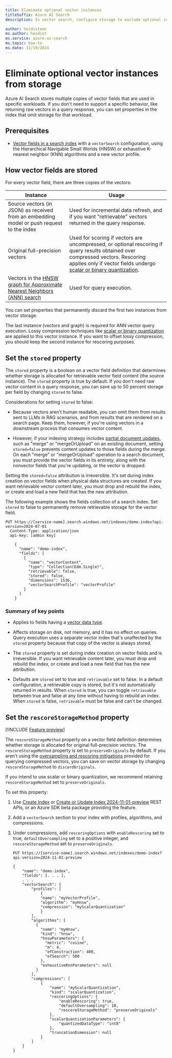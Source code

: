 ```yaml
---
title: Eliminate optional vector instances
titleSuffix: Azure AI Search
description: In vector search, configure storage to exclude optional copies of vector fields, reducing the storage requirements of vector data.

author: heidisteen
ms.author: heidist
ms.service: azure-ai-search
ms.topic: how-to
ms.date: 11/19/2024
---
```


# Eliminate optional vector instances from storage

Azure AI Search stores multiple copies of vector fields that are used in specific workloads. If you don't need to support a specific behavior, like returning raw vectors in a query response, you can set properties in the index that omit storage for that workload.

## Prerequisites

- [Vector fields in a search index](vector-search-how-to-create-index.md) with a `vectorSearch` configuration, using the Hierarchical Navigable Small Worlds (HNSW) or exhaustive K-nearest neighbor (KNN) algorithms and a new vector profile.

## How vector fields are stored

For every vector field, there are three copies of the vectors:

| Instance | Usage |
|----------|-------|
| Source vectors (in JSON) as received from an embedding model or push request to the index | Used for incremental data refresh, and if you want "retrievable" vectors returned in the query response. |
| Original full-precision vectors | Used for scoring if vectors are uncompressed, or optional rescoring if query results obtained over compressed vectors. Rescoring applies only if vector fields undergo [scalar or binary quantization](vector-search-how-to-quantization.md). |
| Vectors in the [HNSW graph for Approximate Nearest Neighbors (ANN) search](vector-search-overview.md) | Used for query execution. |

You can set properties that permanently discard the first two instances from vector storage.

The last instance (vectors and graph) is required for ANN vector query execution. Lossy compression techniques like [scalar or binary quantization](vector-search-how-to-quantization.md) are applied to this vector instance. If you want to offset lossy compression, you should keep the second instance for rescoring purposes.

## Set the `stored` property

The `stored` property is a boolean on a vector field definition that determines whether storage is allocated for retrievable vector field content (the source instance). The `stored` property is true by default. If you don't need raw vector content in a query response, you can save up to 50 percent storage per field by changing `stored` to false.

Considerations for setting `stored` to false:

- Because vectors aren't human readable, you can omit them from results sent to LLMs in RAG scenarios, and from results that are rendered on a search page. Keep them, however, if you're using vectors in a downstream process that consumes vector content.

- However, if your indexing strategy includes [partial document updates](search-howto-reindex.md#update-content), such as "merge" or "mergeOrUpload" on an existing document, setting `stored=false` prevents content updates to those fields during the merge. On each "merge" or "mergeOrUpload" operation to a search document, you must provide the vector fields in its entirety, along with the nonvector fields that you're updating, or the vector is dropped.

Setting the `stored=false` attribution is irreversible. It's set during index creation on vector fields when physical data structures are created. If you want retrievable vector content later, you must drop and rebuild the index, or create and load a new field that has the new attribution.

The following example shows the fields collection of a search index. Set `stored` to false to permanently remove retrievable storage for the vector field.

```http
PUT https://[service-name].search.windows.net/indexes/demo-index?api-version=2024-07-01 
  Content-Type: application/json  
  api-key: [admin key]  

    { 
      "name": "demo-index", 
      "fields": [ 
        { 
          "name": "vectorContent", 
          "type": "Collection(Edm.Single)", 
          "retrievable": false, 
          "stored": false, 
          "dimensions": 1536, 
          "vectorSearchProfile": "vectorProfile" 
        } 
      ] 
    } 
```

### Summary of key points

- Applies to fields having a [vector data type](/rest/api/searchservice/supported-data-types#edm-data-types-for-vector-fields).

- Affects storage on disk, not memory, and it has no effect on queries. Query execution uses a separate vector index that's unaffected by the `stored` property because that copy of the vector is always stored.

- The `stored` property is set during index creation on vector fields and is irreversible. If you want retrievable content later, you must drop and rebuild the index, or create and load a new field that has the new attribution.

- Defaults are `stored` set to true and `retrievable` set to false. In a default configuration, a retrievable copy is stored, but it's not automatically returned in results. When `stored` is true, you can toggle `retrievable` between true and false at any time without having to rebuild an index. When `stored` is false, `retrievable` must be false and can't be changed.

## Set the `rescoreStorageMethod` property

[!INCLUDE [Feature preview](./includes/previews/preview-generic.md)]

The `rescoreStorageMethod` property on a vector field definition determines whether storage is allocated for original full-precision vectors. The `rescoreStorageMethod` property is set to `preserveOriginals` by default. If you aren't using the [oversampling and rescoring mitigations](vector-search-how-to-quantization.md#add-compressions-to-a-search-index) provided for querying compressed vectors, you can save on vector storage by changing `rescoreStorageMethod` to `discardOriginals`.

If you intend to use scalar or binary quantization, we recommend retaining `rescoreStorageMethod` set to `preserveOriginals`.

To set this property:

1. Use [Create Index](/rest/api/searchservice/indexes/create?view=rest-searchservice-2024-11-01-preview&preserve-view=true) or [Create or Update Index 2024-11-01-preview](/rest/api/searchservice/indexes/create-or-update?view=rest-searchservice-2024-11-01-preview&preserve-view=true) REST APIs, or an Azure SDK beta package providing the feature.

1. Add a `vectorSearch` section to your index with profiles, algorithms, and compressions.

1. Under compressions, add `rescoringOptions` with `enableRescoring` set to true, `defaultOversampling` set to a positive integer, and `rescoreStorageMethod` set to `preserveOriginals`.

    ```http
    PUT https://[service-name].search.windows.net/indexes/demo-index?api-version=2024-11-01-preview
    
    {
        "name": "demo-index",
        "fields": [. . . ],
        . . .
        "vectorSearch": {
            "profiles": [
                {
                "name": "myVectorProfile",
                "algorithm": "myHnsw",
                "compression": "myScalarQuantization"
                }
            ],
            "algorithms": [
              {
                "name": "myHnsw",
                "kind": "hnsw",
                "hnswParameters": {
                  "metric": "cosine",
                  "m": 4,
                  "efConstruction": 400,
                  "efSearch": 500
                },
                "exhaustiveKnnParameters": null
              }
            ],
            "compressions": [
                {
                    "name": "myScalarQuantization",
                    "kind": "scalarQuantization",
                    "rescoringOptions": {
                        "enableRescoring": true,
                        "defaultOversampling": 10,
                        "rescoreStorageMethod": "preserveOriginals"
                    },
                    "scalarQuantizationParameters": {
                        "quantizedDataType": "int8"
                    },
                    "truncationDimension": null
                }
            ]
        }
    }
    ```
